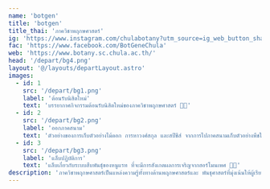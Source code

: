 ```yaml
---
name: 'botgen'
title: 'botgen'
title_thai: 'ภาควิชาพฤกษศาสตร์'
ig: 'https://www.instagram.com/chulabotany?utm_source=ig_web_button_share_sheet&igsh=ZDNlZDc0MzIxNw=='
fac: 'https://www.facebook.com/BotGeneChula'
web: 'https://www.botany.sc.chula.ac.th/'
head: '/depart/bg4.png'
layout: '@/layouts/departLayout.astro'
images:
  - id: 1
    src: '/depart/bg1.png'
    label: 'ต้อนรับนิสิตใหม่'
    text: 'บรรยากาศกิจกรรมต้อนรับนิสิตใหม่ของภาควิชาพฤกษศาสตร์ 🥦🌽'
  - id: 2
    src: '/depart/bg2.png'
    label: 'ออกภาคสนาม'
    text: 'ตัวอย่างของการเก็บตัวอย่างไม้ดอก การหาวงศ์สกุล และสปีชีส์ จากการไปภาคสนามเก็บตัวอย่างพืชในป่า 🌲🍃'
  - id: 3
    src: '/depart/bg3.png'
    label: 'แล็บปฏิบัติการ'
    text: 'แล็บเกี่ยวกับระบบสืบพันธุ์ของหนูแรท ที่จะมีการสังเกตผลการเจริญจากฮอร์โมนเพศ 🐁🧬'
description: 'ภาควิชาพฤกษศาสตร์เป็นแหล่งความรู้ทั้งทางด้านพฤกษศาสตร์และ พันธุศาสตร์ที่มุ่งเน้นให้ผู้เรียนได้เข้าใจถึงรากฐานของสิ่งมีชีวิต ภายในภาควิชามีการจัดตั้งพิพิธภัณฑ์พืช ศาสตราจารย์ กสิน สุวตะพันธุ์ และมีพิพิธภัณฑ์มีชีวิต ที่เป็นแหล่งรวบรวมพืชนานาชนิด เพื่อเผยแพร่ความรู้แก่ทุกคน'
---
```


